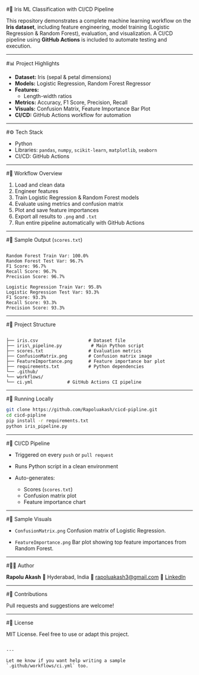 

#🌼 Iris ML Classification with CI/CD Pipeline

This repository demonstrates a complete machine learning workflow on the **Iris dataset**, including feature engineering, model training (Logistic Regression & Random Forest), evaluation, and visualization. A CI/CD pipeline using **GitHub Actions** is included to automate testing and execution.

---

#📊 Project Highlights

- **Dataset:** Iris (sepal & petal dimensions)
- **Models:** Logistic Regression, Random Forest Regressor
- **Features:**
  - Length-width ratios
- **Metrics:** Accuracy, F1 Score, Precision, Recall
- **Visuals:** Confusion Matrix, Feature Importance Bar Plot
- **CI/CD:** GitHub Actions workflow for automation

---

#⚙️ Tech Stack

- Python
- Libraries: `pandas`, `numpy`, `scikit-learn`, `matplotlib`, `seaborn`
- CI/CD: GitHub Actions

---

#🚀 Workflow Overview

1. Load and clean data
2. Engineer features
3. Train Logistic Regression & Random Forest models
4. Evaluate using metrics and confusion matrix
5. Plot and save feature importances
6. Export all results to `.png` and `.txt`
7. Run entire pipeline automatically with GitHub Actions

---

#🧪 Sample Output (`scores.txt`)

```

Random Forest Train Var: 100.0%
Random Forest Test Var: 96.7%
F1 Score: 96.7%
Recall Score: 96.7%
Precision Score: 96.7%

Logistic Regression Train Var: 95.8%
Logistic Regression Test Var: 93.3%
F1 Score: 93.3%
Recall Score: 93.3%
Precision Score: 93.3%

```

---

#📁 Project Structure

```

├── iris.csv                   # Dataset file
├── iris\_pipeline.py           # Main Python script
├── scores.txt                 # Evaluation metrics
├── ConfusionMatrix.png        # Confusion matrix image
├── FeatureImportance.png      # Feature importance bar plot
├── requirements.txt           # Python dependencies
└── .github/
└── workflows/
└── ci.yml             # GitHub Actions CI pipeline

````

---

#🧠 Running Locally

```bash
git clone https://github.com/Rapoluakash/cicd-pipline.git
cd cicd-pipline
pip install -r requirements.txt
python iris_pipeline.py
````

---

#🔁 CI/CD Pipeline

* Triggered on every `push` or `pull request`
* Runs Python script in a clean environment
* Auto-generates:

  * Scores (`scores.txt`)
  * Confusion matrix plot
  * Feature importance chart

---

#📸 Sample Visuals

* `ConfusionMatrix.png`
  Confusion matrix of Logistic Regression.

* `FeatureImportance.png`
  Bar plot showing top feature importances from Random Forest.

---

#🙋‍♂️ Author

**Rapolu Akash**
📍 Hyderabad, India
📧 [rapoluakash3@gmail.com](mailto:rapoluakash3@gmail.com)
🔗 [LinkedIn](https://linkedin.com/in/akash-rapolu-67043a344)

---

#🤝 Contributions

Pull requests and suggestions are welcome!

---

#📄 License

MIT License. Feel free to use or adapt this project.

```

---

Let me know if you want help writing a sample `.github/workflows/ci.yml` too.
```
